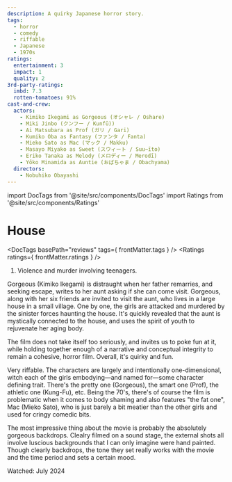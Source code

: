 ```yaml
---
description: A quirky Japanese horror story.
tags:
  - horror
  - comedy
  - riffable
  - Japanese
  - 1970s
ratings:
  entertainment: 3
  impact: 1
  quality: 2
3rd-party-ratings:
  imbd: 7.3
  rotten-tomatoes: 91%
cast-and-crew:
  actors:
    - Kimiko Ikegami as Gorgeous (オシャレ / Oshare)
    - Miki Jinbo (クンフー / Kunfū))
    - Ai Matsubara as Prof (ガリ / Gari)
    - Kumiko Oba as Fantasy (ファンタ / Fanta)
    - Mieko Sato as Mac (マック / Makku)
    - Masayo Miyako as Sweet (スウィート / Suu~īto)
    - Eriko Tanaka as Melody (メロディー / Merodī)
    - Yōko Minamida as Auntie (おばちゃま / Obachyama)
  directors:
    - Nobuhiko Obayashi
---
```

import DocTags from '@site/src/components/DocTags'
import Ratings from '@site/src/components/Ratings'

# House

<DocTags basePath="reviews" tags={ frontMatter.tags } />
<Ratings ratings={ frontMatter.ratings } />

<trigger-warning>
  <ol>
    <li>Violence and murder involving teenagers.</li>
  </ol>
</trigger-warning>

Gorgeous (Kimiko Ikegami) is distraught when her father remarries, and seeking escape, writes to her aunt asking if she can come visit. Gorgeous, along with her six friends are invited to visit the aunt, who lives in a large house in a small village. One by one, the girls are attacked and murdered by the sinister forces haunting the house. <span class="minor-spoiler">It's quickly revealed that the aunt is mystically connected to the house, and uses the spirit of youth to rejuvenate her aging body.</span>

The film does not take itself too seriously, and invites us to poke fun at it, while holding together enough of a narrative and conceptual integrity to remain a cohesive, horror film. Overall, it's quirky and fun.

Very riffable. The characters are largely and intentionally one-dimensional, witch each of the girls embodying—and named for—some character defining trait. There's the pretty one (Gorgeous), the smart one (Prof), the athletic one (Kung-Fu), etc. Being the 70's, there's of course the film is problematic when it comes to body shaming and also features "the fat one", Mac (Mieko Sato), who is just barely a bit meatier than the other girls and used for cringy comedic bits.

The most impressive thing about the movie is probably the absolutely gorgeous backdrops. Clealry filmed on a sound stage, the external shots all involve luscious backgrounds that I can only imagine were hand painted. Though clearly backdrops, the tone they set really works with the movie and the time period and sets a certain mood.

Watched: July 2024

